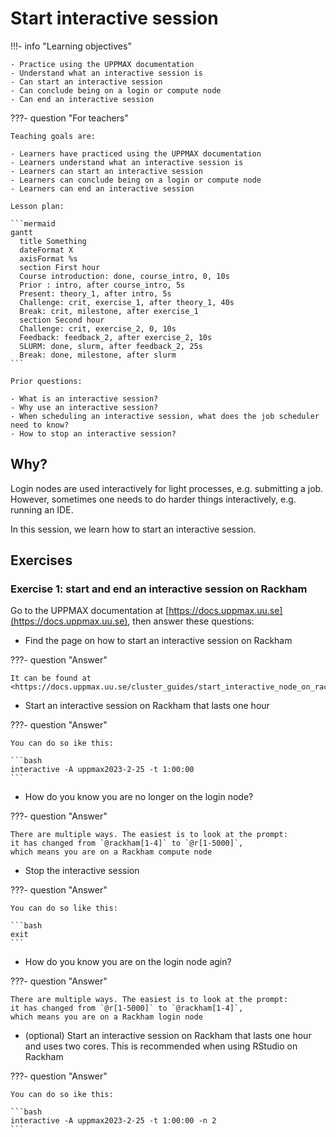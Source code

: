 # Start interactive session

!!!- info "Learning objectives"

    - Practice using the UPPMAX documentation
    - Understand what an interactive session is
    - Can start an interactive session
    - Can conclude being on a login or compute node
    - Can end an interactive session

???- question "For teachers"

    Teaching goals are:

    - Learners have practiced using the UPPMAX documentation
    - Learners understand what an interactive session is
    - Learners can start an interactive session
    - Learners can conclude being on a login or compute node
    - Learners can end an interactive session

    Lesson plan:

    ```mermaid
    gantt
      title Something
      dateFormat X
      axisFormat %s
      section First hour
      Course introduction: done, course_intro, 0, 10s
      Prior : intro, after course_intro, 5s
      Present: theory_1, after intro, 5s
      Challenge: crit, exercise_1, after theory_1, 40s
      Break: crit, milestone, after exercise_1
      section Second hour
      Challenge: crit, exercise_2, 0, 10s
      Feedback: feedback_2, after exercise_2, 10s
      SLURM: done, slurm, after feedback_2, 25s
      Break: done, milestone, after slurm
    ```

    Prior questions:

    - What is an interactive session?
    - Why use an interactive session?
    - When scheduling an interactive session, what does the job scheduler need to know?
    - How to stop an interactive session?

## Why?

Login nodes are used interactively for light processes, e.g. submitting a job.
However, sometimes one needs to do harder things interactively, e.g.
running an IDE.

In this session, we learn how to start an interactive session.

## Exercises

### Exercise 1: start and end an interactive session on Rackham

Go to the UPPMAX documentation at [https://docs.uppmax.uu.se](https://docs.uppmax.uu.se),
then answer these questions:

- Find the page on how to start an interactive session on Rackham

???- question "Answer"

    It can be found at <https://docs.uppmax.uu.se/cluster_guides/start_interactive_node_on_rackham/>

- Start an interactive session on Rackham that lasts one hour

???- question "Answer"

    You can do so ike this:

    ```bash
    interactive -A uppmax2023-2-25 -t 1:00:00
    ```

- How do you know you are no longer on the login node?

???- question "Answer"

    There are multiple ways. The easiest is to look at the prompt:
    it has changed from `@rackham[1-4]` to `@r[1-5000]`,
    which means you are on a Rackham compute node

- Stop the interactive session

???- question "Answer"

    You can do so like this:

    ```bash
    exit
    ```

- How do you know you are on the login node agin?

???- question "Answer"

    There are multiple ways. The easiest is to look at the prompt:
    it has changed from `@r[1-5000]` to `@rackham[1-4]`,
    which means you are on a Rackham login node

- (optional) Start an interactive session on Rackham that lasts one hour
  and uses two cores. This is recommended when using RStudio on Rackham
  
???- question "Answer"

    You can do so ike this:

    ```bash
    interactive -A uppmax2023-2-25 -t 1:00:00 -n 2
    ```

